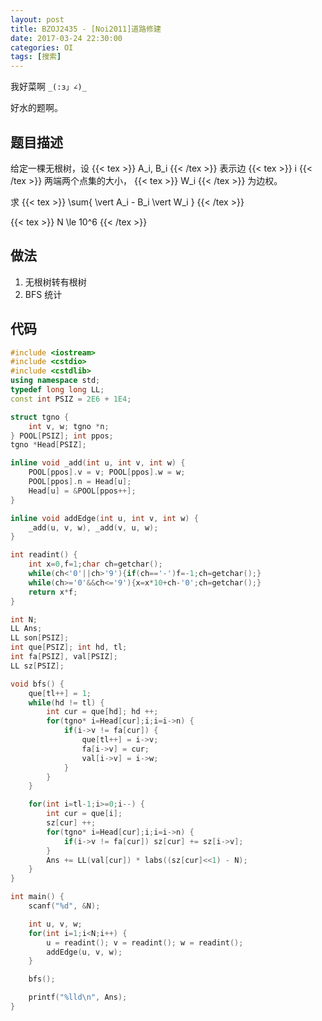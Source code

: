 ```yaml
---
layout: post
title: BZOJ2435 - [Noi2011]道路修建
date: 2017-03-24 22:30:00
categories: OI
tags: [搜索]
---
```


我好菜啊 `_(:з」∠)_`

好水的题啊。

## 题目描述

给定一棵无根树，设 {{< tex >}} A_i, B_i {{< /tex >}} 表示边 {{< tex >}} i {{< /tex >}} 两端两个点集的大小， {{< tex >}} W_i {{< /tex >}} 为边权。

求 {{< tex >}} \sum{ \vert A_i - B_i \vert W_i } {{< /tex >}}

{{< tex >}} N \le 10^6 {{< /tex >}}

## 做法

1. 无根树转有根树
2. BFS 统计

## 代码

```cpp
#include <iostream>
#include <cstdio>
#include <cstdlib>
using namespace std;
typedef long long LL;
const int PSIZ = 2E6 + 1E4;

struct tgno {
    int v, w; tgno *n;
} POOL[PSIZ]; int ppos;
tgno *Head[PSIZ];

inline void _add(int u, int v, int w) {
    POOL[ppos].v = v; POOL[ppos].w = w;
    POOL[ppos].n = Head[u];
    Head[u] = &POOL[ppos++];
}

inline void addEdge(int u, int v, int w) {
    _add(u, v, w), _add(v, u, w);
}

int readint() {
    int x=0,f=1;char ch=getchar();
    while(ch<'0'||ch>'9'){if(ch=='-')f=-1;ch=getchar();}
    while(ch>='0'&&ch<='9'){x=x*10+ch-'0';ch=getchar();}
    return x*f;
}

int N;
LL Ans;
LL son[PSIZ];
int que[PSIZ]; int hd, tl;
int fa[PSIZ], val[PSIZ];
LL sz[PSIZ];

void bfs() {
    que[tl++] = 1;
    while(hd != tl) {
        int cur = que[hd]; hd ++;
        for(tgno* i=Head[cur];i;i=i->n) {
            if(i->v != fa[cur]) {
                que[tl++] = i->v;
                fa[i->v] = cur;
                val[i->v] = i->w;
            }
        }
    }

    for(int i=tl-1;i>=0;i--) {
        int cur = que[i];
        sz[cur] ++;
        for(tgno* i=Head[cur];i;i=i->n) {
            if(i->v != fa[cur]) sz[cur] += sz[i->v];
        }
        Ans += LL(val[cur]) * labs((sz[cur]<<1) - N);
    }
}

int main() {
    scanf("%d", &N);

    int u, v, w;
    for(int i=1;i<N;i++) {
        u = readint(); v = readint(); w = readint();
        addEdge(u, v, w);
    }

    bfs();

    printf("%lld\n", Ans);
}
```
